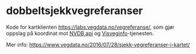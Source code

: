 # dobbeltsjekkvegreferanser

Kode for kartklienten https://labs.vegdata.no/vegreferanse/, som gjør oppslag på 
koordinat mot [NVDB api](https://www.vegvesen.no/nvdb/apidokumentasjon/#/get/posisjon) og 
[Visveginfo](https://data.norge.no/data/statens-vegvesen/visveginfo-komplekse-sp%C3%B8rringer-p%C3%A5-vegnett)-tjenesten. 

Mer info: https://www.vegdata.no/2016/07/28/sjekk-vegreferanser-i-kartet/
